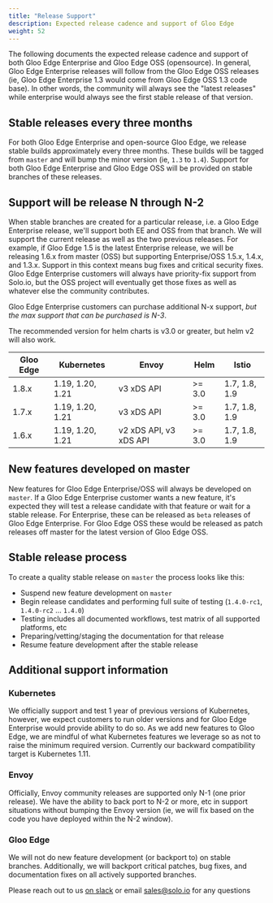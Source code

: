```yaml
---
title: "Release Support"
description: Expected release cadence and support of Gloo Edge
weight: 52
---
```



The following documents the expected release cadence and support of both Gloo Edge Enterprise and Gloo Edge OSS (opensource). In general, Gloo Edge Enterprise releases will follow from the Gloo Edge OSS releases (ie, Gloo Edge Enterprise 1.3 would come from Gloo Edge OSS 1.3 code base). In other words, the community will always see the "latest releases" while enterprise would always see the first stable release of that version. 


## Stable releases every three months

For both Gloo Edge Enterprise and open-source Gloo Edge, we release stable builds approximately every three months. These builds will be tagged from `master` and will bump the minor version (ie, `1.3` to `1.4`). Support for both Gloo Edge Enterprise and Gloo Edge OSS will be provided on stable branches of these releases. 

## Support will be release N through N-2

When stable branches are created for a particular release, i.e. a Gloo Edge Enterprise release, we'll support both EE and OSS from that branch. We will support the current release as well as the two previous releases. For example, if Gloo Edge 1.5 is the latest Enterprise release, we will be releasing 1.6.x from master (OSS) but supporting Enterprise/OSS 1.5.x, 1.4.x, and 1.3.x. Support in this context means bug fixes and critical security fixes. Gloo Edge Enterprise customers will always have priority-fix support from Solo.io, but the OSS project will eventually get those fixes as well as whatever else the community contributes.

Gloo Edge Enterprise customers can purchase additional N-x support, _but the max support that can be purchased is N-3_.

The recommended version for helm charts is v3.0 or greater, but helm v2 will also work.

| Gloo Edge | Kubernetes | Envoy | Helm | Istio |
|------|----------|---------|--------|------|
| 1.8.x | 1.19, 1.20, 1.21 | v3 xDS API | >= 3.0 | 1.7, 1.8, 1.9 |
| 1.7.x | 1.19, 1.20, 1.21 | v3 xDS API | >= 3.0 | 1.7, 1.8, 1.9 |
| 1.6.x | 1.19, 1.20, 1.21| v2 xDS API, v3 xDS API  | >= 3.0 | 1.7, 1.8, 1.9 |



## New features developed on master

New features for Gloo Edge Enterprise/OSS will always be developed on `master`. If a Gloo Edge Enterprise customer wants a new feature, it's expected they will test a release candidate with that feature or wait for a stable release. For Enterprise, these can be released as `beta` releases of Gloo Edge Enterprise. For Gloo Edge OSS these would be released as patch releases off master for the latest version of Gloo Edge OSS.

## Stable release process

To create a quality stable release on `master` the process looks like this:

* Suspend new feature development on `master`
* Begin release candidates and performing full suite of testing (`1.4.0-rc1`, `1.4.0-rc2` ... `1.4.0`)
* Testing includes all documented workflows, test matrix of all supported platforms, etc
* Preparing/vetting/staging the documentation for that release
* Resume feature development after the stable release



## Additional support information

### Kubernetes 
We officially support and test 1 year of previous versions of Kubernetes, however, we expect customers to run older versions and for Gloo Edge Enterprise would provide ability to do so. As we add new features to Gloo Edge, we are mindful of what Kubernetes features we leverage so as not to raise the minimum required version. Currently our backward compatibility target is Kubernetes 1.11.

### Envoy
Officially, Envoy community releases are supported only N-1 (one prior release). We have the ability to back port to N-2 or more, etc in support situations without bumping the Envoy version (ie, we will fix based on the code you have deployed within the N-2 window). 

### Gloo Edge
We will not do new feature development (or backport to) on stable branches. Additionally, we will backport critical patches, bug fixes, and documentation fixes on all actively supported branches.


Please reach out to us [on slack](https://slack.solo.io) or email [sales@solo.io](mailto:sales@solo.io) for any questions 
